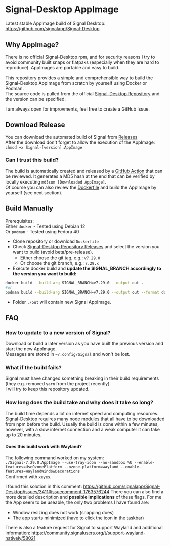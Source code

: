 # Signal-Desktop AppImage

Latest stable AppImage build of Signal Desktop: https://github.com/signalapp/Signal-Desktop

## Why AppImage?

There is no official Signal-Desktop rpm, and for security reasons I try to avoid community built snaps or flatpaks (especially when they are hard to reproduce). AppImages are portable and easy to build.  

This repository provides a simple and comprehensible way to build the Signal-Desktop AppImage from scratch by yourself using Docker or Podman.  
The source code is pulled from the official [Signal-Desktop Repository](https://github.com/signalapp/Signal-Desktop) and the version can be specified.

I am always open for improvments, feel free to create a GitHub Issue.

## Download Release

You can download the automated build of Signal from [Releases](https://github.com/karo-solutions/Signal-Desktop-AppImage/releases)  
After the download don't forget to allow the execution of the AppImage:
`chmod +x Signal-[version].AppImage`

### Can I trust this build?

The build is automatically created and released by a [GitHub Action](https://github.com/karo-solutions/Signal-Desktop-AppImage/actions) that can be reviewed.
It generates a MD5 hash at the end that can be verified by locally executing `md5sum [Downloaded AppImage]`.  
Of course you can also review the [Dockerfile](./Dockerfile) and build the AppImage by yourself (see next section).

## Build Manually

Prerequisites:  
Either `docker` - Tested using Debian 12  
Or `podman` - Tested using Fedora 40

* Clone repository or download `Dockerfile`
* Check [Signal-Desktop Repository Releases](https://github.com/signalapp/Signal-Desktop/releases) and select the version you want to build (avoid beta/pre-release).
  * Either choose the git tag, e.g.: `v7.29.0`
  * Or choose the git branch, e.g.: `7.29.x`
* Execute docker build and **update the SIGNAL_BRANCH accordingly to the version you want to build:**

```bash
docker build --build-arg SIGNAL_BRANCH=v7.29.0 --output out .
#or
podman build --build-arg SIGNAL_BRANCH=v7.29.0 --output out --format docker .
```

* Folder `./out` will contain new Signal AppImage.

## FAQ

### How to update to a new version of Signal?

Download or build a later version as you have built the previous version and start the new AppImage.  
Messages are stored in `~/.config/Signal` and won't be lost.

### What if the build fails?

Signal must have changed something breaking in their build requirements (they e.g. removed `yarn` from the project recently).  
I will try to keep this repository updated.

### How long does the build take and why does it take so long?

The build time depends a lot on internet speed and computing resources.  
Signal-Desktop requires many node modules that all have to be downloaded from npm before the build.
Usually the build is done within a few minutes, however, with a slow internet connection and a weak computer it can take up to 20 minutes.

#### Does this build work with Wayland?

The following command worked on my system:  
`./Signal-7.29.0.AppImage --use-tray-icon --no-sandbox %U --enable-features=UseOzonePlatform --ozone-platform=wayland --enable-features=WaylandWindowDecorations`  
Confirmed with `xeyes`.  

I found this solution in this comment: https://github.com/signalapp/Signal-Desktop/issues/3411#issuecomment-1763576244
There you can also find a more detailed description and **possible implications** of these flags.
For me the App seem to be useable, the only two problems I have found are:
* Window resizing does not work (snapping does)
* The app starts minimized (have to click the icon in the taskbar)

There is also a feature request for Signal to support Wayland and additional information: https://community.signalusers.org/t/support-wayland-natively/58021


